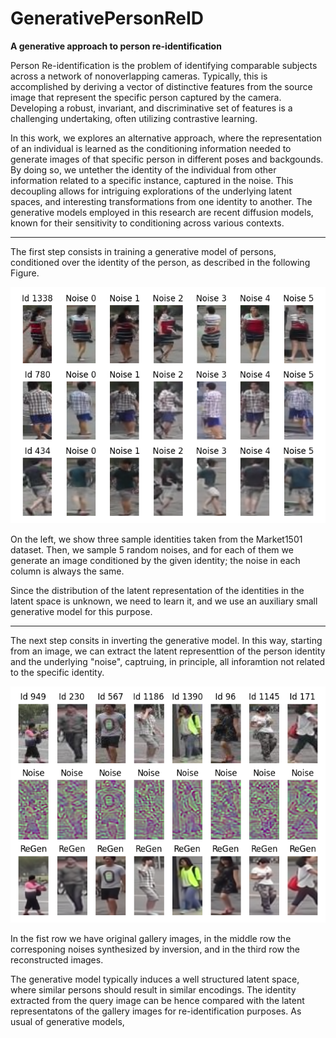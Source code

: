 # GenerativePersonReID
**A generative approach to person re-identification**

Person Re-identification is the problem of identifying comparable subjects across a network of nonoverlapping cameras. Typically, this is accomplished by deriving a vector of distinctive features from the source image that represent the specific person captured by the camera. Developing a robust, invariant, and discriminative set of features is a challenging undertaking, often utilizing contrastive learning.

In this work, we explores an alternative approach, where the representation of an individual is learned as the conditioning information needed to generate images of that specific person in different poses and backgounds. By doing so, we untether the identity of the individual from other information related to a specific instance, captured in the noise. This decoupling allows for intriguing explorations of the underlying latent spaces, and interesting transformations from one identity to another. The generative models employed in this research are recent diffusion models, known for their sensitivity to conditioning across various contexts.

-----

The first step consists in training a generative model of persons, conditioned over the identity of the person, as described in the following Figure.

<p align="center">
  <img src="cond_github1.png" width="700" title="conditional generation">
</p>

On the left, we show three sample identities taken from the Market1501 dataset. Then, we sample 5 random noises, and for each of them we generate an image conditioned by the given identity; the noise in each column is always the same.

Since the distribution of the latent representation of the identities in the latent space is unknown,
we need to learn it, and we use an auxiliary small generative model for this purpose. 

------
The next step consits in inverting the generative model. In this way, starting from an image, we can extract the latent representtion of the person identity and the underlying "noise", captruing, in principle, all inforamtion not related to the specific identity.

<p align="center">
  <img src="recon_github2.png" width="700" title="image reconstruction">
</p>

In the fist row we have original gallery images, in the middle row the corresponing noises synthesized by inversion, and in the third row the reconstructed images.

The generative model typically induces a well structured latent space, where similar persons should result in similar encodings.
The identity extracted from the query image can be hence compared with the latent representatons of the gallery images for re-identification purposes. 
As usual of generative models, 
